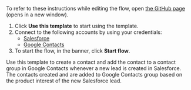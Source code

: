To refer to these instructions while editing the flow, open [the GitHub page](https://github.com/ot4i/app-connect-templates/tree/main/resources/markdown/Create%20a%20contact%20and%20add%20the%20contact%20to%20a%20Google%20Contacts%20group%20based%20on%20the%20product%20interest%20of%20the%20new%20Salesforce%20lead_instructions.md) (opens in a new window).

1. Click **Use this template** to start using the template.
2. Connect to the following accounts by using your credentials:
   - [Salesforce](https://ibm.biz/ach2salesforce) 
   - [Google Contacts](https://ibm.biz/acgooglecontacts)
3. To start the flow, in the banner, click **Start flow**.

Use this template to create a contact and add the contact to a contact group in Google Contacts whenever a new lead is created in Salesforce. The contacts created and are added to Google Contacts group based on the product interest of the new Salesforce lead.

